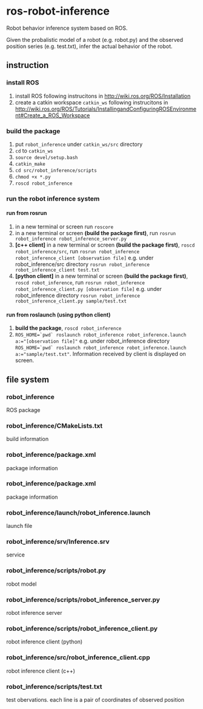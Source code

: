 # ros-robot-inference
Robot behavior inference system based on ROS. 

Given the probalistic model of a robot (e.g. robot.py) and the observed position series (e.g. test.txt), infer the actual behavior of the robot.

## instruction

### install ROS
1. install ROS following instrucitons in http://wiki.ros.org/ROS/Installation
2. create a catkin workspace `catkin_ws` following instrucitons in http://wiki.ros.org/ROS/Tutorials/InstallingandConfiguringROSEnvironment#Create_a_ROS_Workspace

### build the package
1. put `robot_inference` under `catkin_ws/src` directory
2. `cd` to `catkin_ws`
3. `source devel/setup.bash`
4. `catkin_make`
5. `cd src/robot_inference/scripts`
6. `chmod +x *.py`
7. `roscd robot_inference`

### run the robot inference system

#### run from rosrun
1. in a new terminal or screen run `roscore`
2. in a new terminal or screen **(build the package first)**, run `rosrun robot_inference robot_inference_server.py`
3. **[c++ client]** in a new terminal or screen **(build the package first)**, `roscd robot_inference/src`, run `rosrun robot_inference robot_inference_client [observation file]` e.g. under robot_inference/src directory `rosrun robot_inference robot_inference_client test.txt`
3. **[python client]** in a new terminal or screen **(build the package first)**, `roscd robot_inference`, run `rosrun robot_inference robot_inference_client.py [observation file]` e.g. under robot_inference directory `rosrun robot_inference robot_inference_client.py sample/test.txt`

#### run from roslaunch (using python client)
1. **build the package**, `roscd robot_inference`
2. ``ROS_HOME=`pwd` roslaunch robot_inference robot_inference.launch a:="[observation file]"`` e.g. under robot_inference directory ``ROS_HOME=`pwd` roslaunch robot_inference robot_inference.launch a:="sample/test.txt"``. Information received by client is displayed on screen.

## file system

### robot_inference
ROS package

### robot_inference/CMakeLists.txt
build information

### robot_inference/package.xml
package information

### robot_inference/package.xml
package information

### robot_inference/launch/robot_inference.launch
launch file

### robot_inference/srv/Inference.srv
service

### robot_inference/scripts/robot.py
robot model

### robot_inference/scripts/robot_inference_server.py
robot inference server

### robot_inference/scripts/robot_inference_client.py
robot inference client (python)

### robot_inference/src/robot_inference_client.cpp
robot inference client (c++)

### robot_inference/scripts/test.txt
test obervations. each line is a pair of coordinates of observed position
